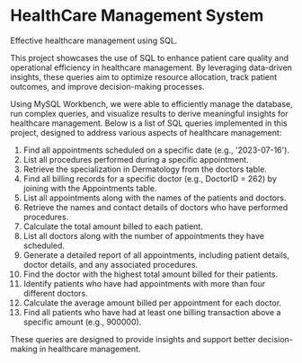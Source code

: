 # HealthCare Management System
Effective healthcare management using SQL.

This project showcases the use of SQL to enhance patient care quality and operational efficiency in healthcare management. By leveraging data-driven insights, these queries aim to optimize resource allocation, track patient outcomes, and improve decision-making processes. 


Using MySQL Workbench, we were able to efficiently manage the database, run complex queries, and visualize results to derive meaningful insights for healthcare management.
Below is a list of SQL queries implemented in this project, designed to address various aspects of healthcare management:

1. Find all appointments scheduled on a specific date (e.g., '2023-07-16').
2. List all procedures performed during a specific appointment.
3. Retrieve the specialization in Dermatology from the doctors table.
4. Find all billing records for a specific doctor (e.g., DoctorID = 262) by joining with the Appointments table.
5. List all appointments along with the names of the patients and doctors.
6. Retrieve the names and contact details of doctors who have performed procedures.
7. Calculate the total amount billed to each patient.
8. List all doctors along with the number of appointments they have scheduled.
9. Generate a detailed report of all appointments, including patient details, doctor details, and any associated procedures.
10. Find the doctor with the highest total amount billed for their patients.
11. Identify patients who have had appointments with more than four different doctors.
12. Calculate the average amount billed per appointment for each doctor.
13. Find all patients who have had at least one billing transaction above a specific amount (e.g., 900000).


These queries are designed to provide insights and support better decision-making in healthcare management.
